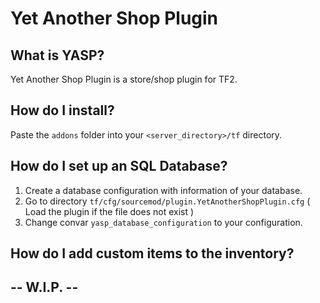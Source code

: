 # Yet Another Shop Plugin

## What is YASP?
Yet Another Shop Plugin is a store/shop plugin for TF2.

## How do I install?
Paste the `addons` folder into your `<server_directory>/tf` directory.

## How do I set up an SQL Database?
  1. Create a database configuration with information of your database.
  2. Go to directory `tf/cfg/sourcemod/plugin.YetAnotherShopPlugin.cfg` ( Load the plugin if the file does not exist )
  3. Change convar `yasp_database_configuration` to your configuration.

## How do I add custom items to the inventory?

## -- W.I.P. --
